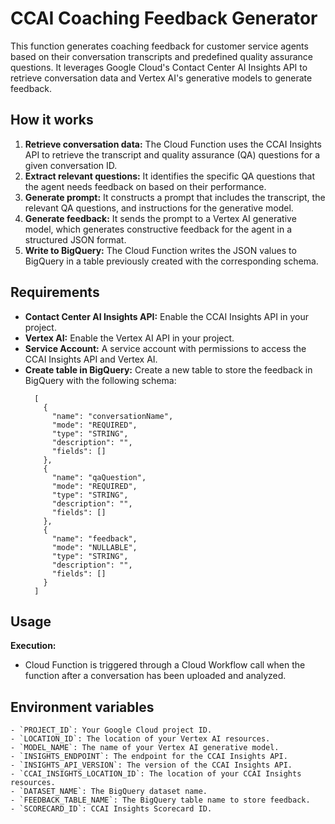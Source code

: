 # CCAI Coaching Feedback Generator

This function generates coaching feedback for customer service agents based on their conversation transcripts and predefined quality assurance questions. It leverages Google Cloud's Contact Center AI Insights API to retrieve conversation data and Vertex AI's generative models to generate feedback.

## How it works

1. **Retrieve conversation data:** The Cloud Function uses the CCAI Insights API to retrieve the transcript and quality assurance (QA) questions for a given conversation ID.
2. **Extract relevant questions:** It identifies the specific QA questions that the agent needs feedback on based on their performance.
3. **Generate prompt:** It constructs a prompt that includes the transcript, the relevant QA questions, and instructions for the generative model.
4. **Generate feedback:** It sends the prompt to a Vertex AI generative model, which generates constructive feedback for the agent in a structured JSON format.
5. **Write to BigQuery:** The Cloud Function writes the JSON values to BigQuery in a table previously created with the corresponding schema.

## Requirements

- **Contact Center AI Insights API:** Enable the CCAI Insights API in your project.
- **Vertex AI:** Enable the Vertex AI API in your project.
- **Service Account:** A service account with permissions to access the CCAI Insights API and Vertex AI.
- **Create table in BigQuery:**  Create a new table to store the feedback in BigQuery with the following schema:
  ```
    [
      {
        "name": "conversationName",
        "mode": "REQUIRED",
        "type": "STRING",
        "description": "",
        "fields": []
      },
      {
        "name": "qaQuestion",
        "mode": "REQUIRED",
        "type": "STRING",
        "description": "",
        "fields": []
      },
      {
        "name": "feedback",
        "mode": "NULLABLE",
        "type": "STRING",
        "description": "",
        "fields": []
      }
    ]
  ```

## Usage

**Execution:**
  - Cloud Function is triggered through a Cloud Workflow call when the function after a conversation has been uploaded and analyzed.

## Environment variables

    - `PROJECT_ID`: Your Google Cloud project ID.
    - `LOCATION_ID`: The location of your Vertex AI resources.
    - `MODEL_NAME`: The name of your Vertex AI generative model.
    - `INSIGHTS_ENDPOINT`: The endpoint for the CCAI Insights API.
    - `INSIGHTS_API_VERSION`: The version of the CCAI Insights API.
    - `CCAI_INSIGHTS_LOCATION_ID`: The location of your CCAI Insights resources.
    - `DATASET_NAME`: The BigQuery dataset name.
    - `FEEDBACK_TABLE_NAME`: The BigQuery table name to store feedback.
    - `SCORECARD_ID`: CCAI Insights Scorecard ID.
